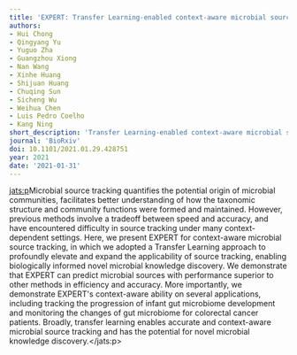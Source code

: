 ```yaml
---
title: 'EXPERT: Transfer Learning-enabled context-aware microbial source tracking'
authors:
- Hui Chong
- Qingyang Yu
- Yuguo Zha
- Guangzhou Xiong
- Nan Wang
- Xinhe Huang
- Shijuan Huang
- Chuqing Sun
- Sicheng Wu
- Weihua Chen
- Luis Pedro Coelho
- Kang Ning
short_description: 'Transfer Learning-enabled context-aware microbial source tracking'
journal: 'BioRxiv'
doi: 10.1101/2021.01.29.428751
year: 2021
date: '2021-01-31'
---
```

<jats:p>Microbial source tracking quantifies the potential origin of microbial communities, facilitates better understanding of how the taxonomic structure and community functions were formed and maintained. However, previous methods involve a tradeoff between speed and accuracy, and have encountered difficulty in source tracking under many context-dependent settings. Here, we present EXPERT for context-aware microbial source tracking, in which we adopted a Transfer Learning approach to profoundly elevate and expand the applicability of source tracking, enabling biologically informed novel microbial knowledge discovery. We demonstrate that EXPERT can predict microbial sources with performance superior to other methods in efficiency and accuracy. More importantly, we demonstrate EXPERT's context-aware ability on several applications, including tracking the progression of infant gut microbiome development and monitoring the changes of gut microbiome for colorectal cancer patients. Broadly, transfer learning enables accurate and context-aware microbial source tracking and has the potential for novel microbial knowledge discovery.</jats:p>
